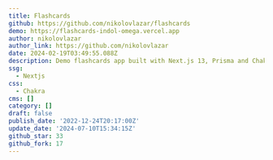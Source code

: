 ```yaml
---
title: Flashcards
github: https://github.com/nikolovlazar/flashcards
demo: https://flashcards-indol-omega.vercel.app
author: nikolovlazar
author_link: https://github.com/nikolovlazar
date: 2024-02-19T03:49:55.088Z
description: Demo flashcards app built with Next.js 13, Prisma and Chakra UI.
ssg:
  - Nextjs
css:
  - Chakra
cms: []
category: []
draft: false
publish_date: '2022-12-24T20:17:00Z'
update_date: '2024-07-10T15:34:15Z'
github_star: 33
github_fork: 17
---
```


